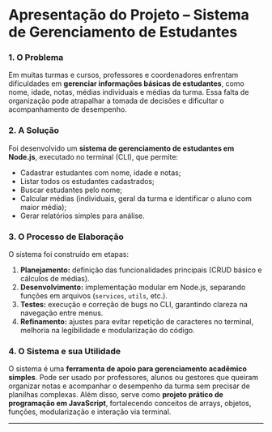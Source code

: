 # Apresentação do Projeto – Sistema de Gerenciamento de Estudantes

### 1. O Problema

Em muitas turmas e cursos, professores e coordenadores enfrentam dificuldades em **gerenciar informações básicas de estudantes**, como nome, idade, notas, médias individuais e médias da turma. Essa falta de organização pode atrapalhar a tomada de decisões e dificultar o acompanhamento de desempenho.

### 2. A Solução

Foi desenvolvido um **sistema de gerenciamento de estudantes em Node.js**, executado no terminal (CLI), que permite:

* Cadastrar estudantes com nome, idade e notas;
* Listar todos os estudantes cadastrados;
* Buscar estudantes pelo nome;
* Calcular médias (individuais, geral da turma e identificar o aluno com maior média);
* Gerar relatórios simples para análise.

### 3. O Processo de Elaboração

O sistema foi construído em etapas:

1. **Planejamento:** definição das funcionalidades principais (CRUD básico e cálculos de médias).
2. **Desenvolvimento:** implementação modular em Node.js, separando funções em arquivos (`services`, `utils`, etc.).
3. **Testes:** execução e correção de bugs no CLI, garantindo clareza na navegação entre menus.
4. **Refinamento:** ajustes para evitar repetição de caracteres no terminal, melhoria na legibilidade e modularização do código.

### 4. O Sistema e sua Utilidade

O sistema é uma **ferramenta de apoio para gerenciamento acadêmico simples**. Pode ser usado por professores, alunos ou gestores que queiram organizar notas e acompanhar o desempenho da turma sem precisar de planilhas complexas. Além disso, serve como **projeto prático de programação em JavaScript**, fortalecendo conceitos de arrays, objetos, funções, modularização e interação via terminal.

---
